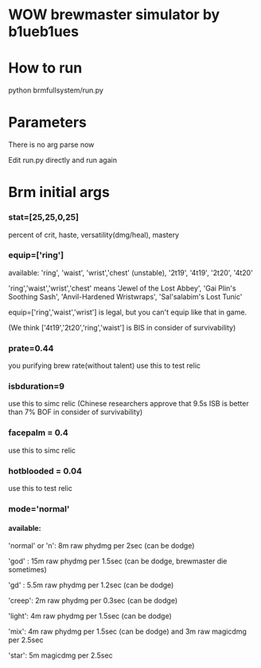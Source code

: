 # WOW brewmaster simulator by b1ueb1ues

How to run
=====
python brmfullsystem/run.py

Parameters
=====
There is no arg parse now

Edit run.py directly and run again

Brm initial args
======
### stat=[25,25,0,25] 
percent of crit, haste, versatility(dmg/heal), mastery

### equip=['ring']  
available: 'ring', 'waist', 'wrist','chest' (unstable), '2t19', '4t19', '2t20', '4t20'

'ring','waist','wrist','chest' means 'Jewel of the Lost Abbey', 'Gai Plin's Soothing Sash', 'Anvil-Hardened Wristwraps', 'Sal'salabim's Lost Tunic'

equip=['ring','waist','wrist'] is legal, but you can't equip like that in game.

(We think ['4t19','2t20','ring','waist'] is BIS in consider of survivability)

### prate=0.44
you purifying brew rate(without talent)
use this to test relic 

### isbduration=9
use this to simc relic (Chinese researchers approve that 9.5s ISB is better than 7% BOF in consider of survivability)

### facepalm = 0.4
use this to simc relic 

### hotblooded = 0.04
use this to test relic 


### mode='normal'
#### available:

'normal' or 'n': 8m raw phydmg per 2sec (can be dodge)

'god' : 15m raw phydmg per 1.5sec (can be dodge, brewmaster die sometimes)

'gd' : 5.5m raw phydmg per 1.2sec (can be dodge)

'creep': 2m raw phydmg per 0.3sec (can be dodge)

'light': 4m raw phydmg per 1.5sec (can be dodge)

'mix': 4m raw phydmg per 1.5sec (can be dodge) and 3m raw magicdmg per 2.5sec

'star': 5m magicdmg per 2.5sec






